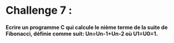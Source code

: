# Challenge 7 :

#### Ecrire un programme C qui calcule le nième terme de la suite de Fibonacci, définie comme suit: Un=Un-1+Un-2 où U1=U0=1.